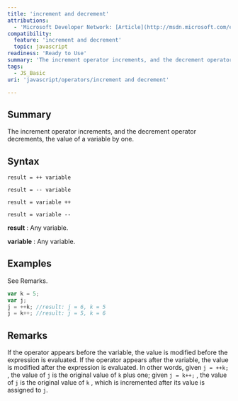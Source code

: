 ```yaml
---
title: 'increment and decrement'
attributions:
  - 'Microsoft Developer Network: [Article](http://msdn.microsoft.com/en-us/library/ie/26k41698(v=vs.94).aspx)'
compatibility:
  feature: 'increment and decrement'
  topic: javascript
readiness: 'Ready to Use'
summary: 'The increment operator increments, and the decrement operator decrements, the value of a variable by one.'
tags:
  - JS_Basic
uri: 'javascript/operators/increment and decrement'

---
```

## Summary

The increment operator increments, and the decrement operator decrements, the value of a variable by one.

## Syntax

    result = ++ variable

    result = -- variable

    result = variable ++

    result = variable --

**result**
:   Any variable.

**variable**
:   Any variable.

## Examples

See Remarks.

``` js
var k = 5;
var j;
j = ++k; //result: j = 6, k = 5
j = k++; //result: j = 5, k = 6
```

## Remarks

If the operator appears before the variable, the value is modified before the expression is evaluated. If the operator appears after the variable, the value is modified after the expression is evaluated. In other words, given `j = ++k;` , the value of `j` is the original value of `k` plus one; given `j = k++;` , the value of `j` is the original value of `k` , which is incremented after its value is assigned to `j`.

